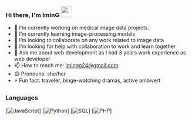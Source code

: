 ### Hi there, I'm IminG <img width="30" src="https://camo.githubusercontent.com/e8e7b06ecf583bc040eb60e44eb5b8e0ecc5421320a92929ce21522dbc34c891/68747470733a2f2f6d656469612e67697068792e636f6d2f6d656469612f6876524a434c467a6361737252346961377a2f67697068792e676966">

<!--
**IminG24/IminG24** is a ✨ _special_ ✨ repository because its `README.md` (this file) appears on your GitHub profile.

Here are some ideas to get you started:
-->

- 🔭 I’m currently working on medical image data projects.
- 🌱 I’m currently learning image-processing models
- 👯 I’m looking to collaborate on any work related to image data
- 🤔 I’m looking for help with collaboration to work and learn together
- 💬 Ask me about web development as I had 3 years work experience as web developer
- 📫 How to reach me: imingg24@gmail.com
- 😄 Pronouns: she/her
- ⚡ Fun fact: traveler, binge-watching dramas, active ambivert

### Languages

[![JavaScript](https://img.shields.io/badge/-JavaScript-000?&logo=JavaScript)]
[![Python](https://img.shields.io/badge/-Python-000?&logo=Python)]
[![SQL](https://img.shields.io/badge/-SQL-000?&logo=MySQL)]
[![PHP](https://img.shields.io/badge/-PHP-000?&logo=PHP&logoColor=007396)]
